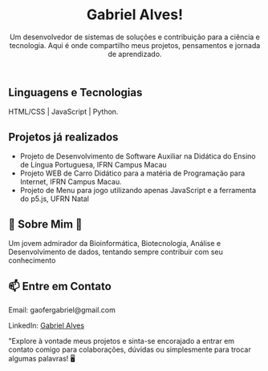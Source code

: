 <!DOCTYPE html>
<html lang="pt-BR">
<head>
  <meta charset="UTF-8">
  <meta name="viewport" content="width=device-width, initial-scale=1.0">
</head>
<body>
  <header>
    <h1>Gabriel Alves! </h1>
    <p>Um desenvolvedor de sistemas de soluções e contribuição para a ciência e tecnologia. Aqui é onde compartilho meus projetos, pensamentos e jornada de aprendizado.</p>
  </header>
  
  <section>
    <h2> Linguagens e Tecnologias</h2>
    <p>HTML/CSS | JavaScript | Python.</p>
  </section>
  
  <section>
    <h2>Projetos já realizados</h2>
    <ul>
      <li>Projeto de Desenvolvimento de Software Auxiliar na Didática do Ensino de Língua Portuguesa, IFRN Campus Macau</li>
      <li>Projeto WEB de Carro Didático para a matéria de Programação para Internet, IFRN Campus Macau.</li>
      <li>Projeto de Menu para jogo utilizando apenas JavaScript e a ferramenta do p5.js, UFRN Natal</li>
    </ul>
  </section>
  
  <section>
    <h2>🌱 Sobre Mim 🌱</h2>
    <p>Um jovem admirador da Bioinformática, Biotecnologia, Análise e Desenvolvimento de dados, tentando sempre contribuir com seu conhecimento</p>
  </section>
  
  <section>
    <h2>📫 Entre em Contato</h2>
    <p>Email: gaofergabriel@gmail.com</p>
    <p>LinkedIn: <a href="www.linkedin.com/in/alvesgabss">Gabriel Alves</a></p>
    <p>"Explore à vontade meus projetos e sinta-se encorajado a entrar em contato comigo para colaborações, dúvidas ou simplesmente para trocar algumas palavras! 🖥️</p>
  </section>
</body>
</html>
